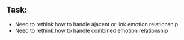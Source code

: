## Task:
- Need to rethink how to handle ajacent or link emotion relationship
- Need to rethink how to handle combined emotion relationship